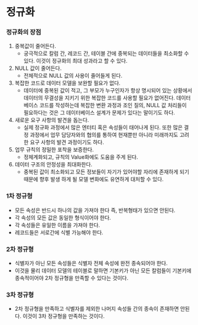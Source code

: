 # 정규화

### 정규화의 장점

1. 중복값이 줄어든다.
   - 궁극적으로 칼럼 간, 레코드 간, 테이블 간에 중복되는 데이터들을 최소화할 수 있다. 이것이 정규화의 최대 성과라고 할 수 있다.
2. NULL 값이 줄어든다.
   - 전체적으로 NULL 값의 사용이 줄어들게 된다.
3. 복잡한 코드로 데이터 모델을 보완할 필요가 없다.
   - 데이터에 중복된 값이 적고, 그 부모가 누구인자가 항상 명시되어 있는 상황에서 데이터의 무결성을 지키기 위한 복잡한 코드를 사용할 필요가 없어진다. 데이터 베이스 코드를 작성하는데 복잡한 변환 과정과 조인 질의, NULL 값 처리들이 필요하다는 것은 그 데이터베이스 설계가 문제가 있다는 말이기도 하다.
4. 새로운 요구 사항의 발견을 돕는다.
   - 실제 정규화 과정에서 많은 엔터티 혹은 속성들이 태어나게 된다. 또한 많은 결정 과정에서 업무 담당자와의 협의를 통하여 현재뿐만 아니라 미래까지도 고려한 요구 사항의 발견 과정이기도 하다.
5. 업무 규칙의 정밀한 포착을 보증한다.
   - 정체계화되고, 규칙의 Value화에도 도움을 주게 된다.
6. 데이터 구조의 안정성을 최대화한다.
   - 중복된 값이 최소화되고 모든 정보들이 자기가 있어야할 자리에 존재하게 되기 때문에 향후 발생 하게 될 모델 변화에도 유연하게 대처할 수 있다.



### 1차 정규형

- 모든 속성은 반드시 하나의 값을 가져야 한다 즉, 반복형태가 있으면 안된다.
- 각 속성의 모든 값은 동일한 형식이어야 한다.
- 각 속성들은 유일한 이름을 가져야 한다.
- 레코드들은 서로간에 식별 가능해야 한다.



### 2차 정규형

- 식별자가 아닌 모든 속성들은 식별자 전체 속성에 완전 종속되어야 한다.
- 이것을 물리 데이터 모델의 테이블로 말하면 기본키가 아닌 모든 칼럼들이 기본키에 종속적이어야 2차 정규형을 만족할 수 있다는 것이다.



### 3차 정규형

- 2차 정규형을 만족하고 식별자를 제외한 나머지 속성들 간의 종속이 존재하면 안된다. 이것이 3차 정규형을 만족하는 것이다.